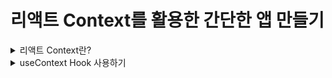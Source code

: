 # 리액트 Context를 활용한 간단한 앱 만들기

<details>
<summary>리액트 Context란?</summary>

- 리액트에서 한 컴포넌트 안에서 데이터를 생성하거나 업데이트하거나 다른 컴포넌트와 데이터를 공유해서 사용하는 방법은 여러가지가 있다.
  - 리액트에서 데이터 흐름 컨트롤 하는 법(state 관리하는 법)
  - state와 props를 사용해서 컴포넌트 간에 전달
  - React Context 사용
  - mobx 사용 : 리액트에서 데이터 흐름 컨트롤 하는 법(state 관리하는 법)
  - redux를 사용
  - 등등...

### React Context
- 컨텍스트는 모든 수준에서 수동으로 props를 전달하지 않고도 구성 요소 트리를 통해 데이터를 전달할 수 있는 방법을 제공한다.
- React Context는 Component 트리의 깊이에 관계없이 props를 전달하지 않고도 Component에 데이터를 제공한다.
- Context는 전역 데이터를 관리하는 데 사용된다.(ex. 전역 상태, 테마, 서비스, 사용자 설정 등)

### React.createContext
```javascript
const MyContext = React.createContext(defaultValue);
```
- Context 객체를 만든다.
- React가 이 Context 객체를 구독하는 구성 요소를 렌더링할 때 트리에서 그 위에 가장 근접하게 일치하는 Provider에서 현재 Context 값을 읽는다.
- defaultValue 인수는 트리에서 구성 요소 위에 일치하는 공급자가 없는 경우에만 사용된다.
![Alt text](image.png)

### Context.Provider
```javascript
<MyContext.Provider value={/* some value */}>
```
- 모든 Context 객체에는 Consumer Component가 컨텍스트 변경 사항을 구독할 수 있도록 하는 Provider React 구성 요소가 함께 제공된다.

```javascript
<MyContext.Provider value={/* some value */}>
  <AComponent />
  <BComponent />
  <CComponent />
</MyContext.Provider>
```
- A, B, C Component 모두 다 Context를 구독중
- 그래서 Context value에 변경 사항이 생기면 컴포넌트를 다시 렌더링 한다.
- 변경 사항은 Object.is와 동일한 알고리즘을 사용하여 새 값과 이전 값을 비교하여 결정된다.
- 만약 createContext를 할 때 defaultValue를 {userName: "John"}이라고 했더라도 Context.Provider value props에서 {userName: "Han"}이라고 전달해주면 두 번째 value가 Consumer Component들에 전달된다. {Provider 사용으로 Context의 value를 변경해줄 수 있음}
```javascript
const MyContext = React.createContext({userName:"John"});

<MyContext.Provider value={{ userName: "Han" }}>
```

### Class.contextType
```javascript
class MyClass extends React.Component {
  componentDidMount() {
    let value = this.context;
    /* perform a side-effect at mount using the value of MyContext */
  }
  componentDidUpdate() {
    let value = this.context;
    /* ... */
  }
  componentWilUnmount() {
    let value = this.context;
    /* ... */
  }
  render() {
    let value = this.context;
    /* render something based on the value of MyContext */
  }
}

MyClass.contextType = MyContext;
```
- 클래스의 contextType 속성에는 React.createContext()에 의해 생성된 Context 객체가 할당될 수 있다.
- 이 속성을 사용하면 this.context를 사용하여 해당 컨텍스트 유형의 가장 가까운 현재 value를 사용할 수 있다.
- 렌더링 기능을 포함한 모든 수명 주기 메서드에서 이를 참조할 수 있다.

### object.is vs ===
- Objet.is 는 Same Value Algorithm
- === 는 Strict Equality Algorithm
- Object.is
![Alt text](image-1.png)
- ===
![Alt text](image-2.png)

- Object.is()와 ===의 유일한 차이는 부호 있는 0과 Nan 값들의 처리이다.
  - === 연산자(및 == 연산)은 숫자값 -0과 +0을 같게 처리하지만, Object.is는 다르다고 처리한다.
  - Nan은 서로 같지 않게 처리한다.
```javascript
+0 === -0 // true

Object.is(+0, -0) // false

Number.NaN === NaN // false
Object.is(Number.NaN, NaN) // true

NaN === 0 / 0 // false
Object.is(NaN, 90 / 0) // true
```

</details>

<details>
<summary>useContext Hook 사용하기</summary>

- 클래스 Component에서 context value를 사용하려면 contextType property를 사용했다.
- 그렇다면 함수형 Component에서 context value를 사용하려면 어떻게 해야 될까?

### useContext
```javascript
const value = useContext(MyContext);
```
- Context 객체(React.createContext에서 반환된 값)를 인수로 가지고 현재 Context Value를 반환한다.
- 현재 Context Value는 트리에서 호출 구성 요소 위에 가장 가까운 <MyContext.Provider>의 value prop에 의해 결정된다.
- Component 위의 가장 가까운 <MyContext.Provider>가 업데이트되면 이 Hook은 해당 MyContext Provider 에게 전달된 최신 Context value로 다시 렌더링을 트리거한다.

```javascript
const themes = {
  light: {
    foreground: "#000000",
    background: "#eeeeee",
  },
  dark: {
    foreground: "#ffffff",
    background: "#222222"
  }
};

const ThereContext = React.createContext(themes.light); // 1

function App() {
  return (
    <ThereContext.Provider value={themes.dark}> // 2
      <Toolbar />
    </ThereContext.Provider>
  );
}

function Toolbar(props) {
  return (
    <div>
      <ThemedButton>
    </div>
  )
}

function ThemedButton() {
  const theme = useContext(ThereContext); // 3
  return (
    <button style={{ background: there.background, color: there.foreground }}>
      I am styled by there context!
    </button>
  )
}
```
- 1 : createContext API를 이용해서 Context 생성하기
- 2 : context value를 공유하기 원하는 Component를 Context.Provider로 감싸주기, 또한 공유하기 원하는 value를 value props으로 전달하기
- 3 : 해당 컴포넌트에서 context value를 사용하기 위해 useContext hook을 이용해주기
</details>